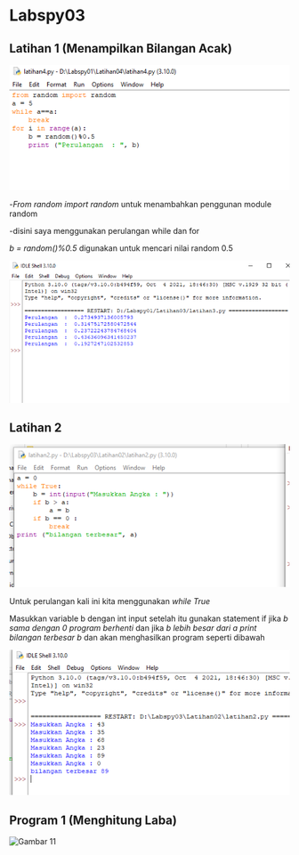 # Labspy03
## Latihan 1 (Menampilkan Bilangan Acak)
![Gambar 7](Latihan01/01.png)
<p>-<i>From random import random</i> untuk menambahkan penggunan module random</p>
<p>-disini saya menggunakan perulangan while dan for</p>
<p><i>b = random()%0.5</i> digunakan untuk mencari nilai random 0.5</p>

![Gambar 8](Latihan01/02.png)

## Latihan 2
![Gambar 9](Latihan02/01.png)
<p>Untuk perulangan kali ini kita menggunakan <i>while True</i></p>
<p>Masukkan variable b dengan int input setelah itu gunakan statement if jika <i>b sama dengan 0 program berhenti</i> dan jika <i>b lebih besar dari a print bilangan terbesar b</i> dan akan menghasilkan program seperti dibawah</p>

![Gambar 10](Latihan02/02.png)

## Program 1 (Menghitung Laba)
![Gambar 11](Program/01.png)
